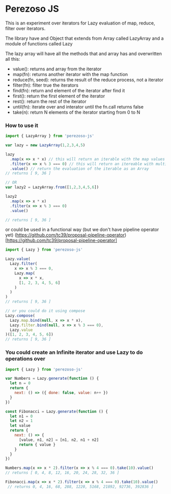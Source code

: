 Perezoso JS
==========================================

This is an experiment over iterators for Lazy evaluation of map, reduce, filter over iterators.

The library have and Object that extends from Array called LazyArray and a module of functions called Lazy

The lazy array will have all the methods that and array has and overwritten all this:

- value(): returns and array from the iterator
- map(fn): returns another iterator with the map function
- reduce(fn, seed): returns the result of the reduce process, not a iterator
- filter(fn): filter true the iterators
- find(fn): return and element of the iterator after find it
- first(): return the first element of the iterator
- rest(): return the rest of the iterator
- until(fn): iterate over and interator until the fn.call returns false
- take(n): return N elements of the iterator starting from 0 to N

### How to use it

```js
import { LazyArray } from 'perezoso-js'

var lazy = new LazyArray(1,2,3,4,5)

lazy
  .map(x => x * x) // this will return an iterable with the map values
  .filter(x => x % 3 === 0) // this will return an itereable with multiples of 3
  .value() // return the evaluation of the iterable as an Array
// returns [ 9, 36 ]

// OR
var lazy2 = LazyArray.from([1,2,3,4,5,6])

lazy2
  .map(x => x * x)
  .filter(x => x % 3 === 0)
  .value()

// returns [ 9, 36 ]
```

or could be used in a functional way (but we don't have pipeline operator yet) 
(https://github.com/tc39/proposal-pipeline-operator)[https://github.com/tc39/proposal-pipeline-operator]

```js
import { Lazy } from 'perezoso-js'

Lazy.value(
  Lazy.filter(
    x => x % 3 === 0, 
    Lazy.map(
      x => x * x,
      [1, 2, 3, 4, 5, 6]
    )
  )
)
// returns [ 9, 36 ]

// or you could do it using compose
Lazy.compose(
  Lazy.map.bind(null, x => x * x),
  Lazy.filter.bind(null, x => x % 3 === 0),
  Lazy.value
)([1, 2, 3, 4, 5, 6])
// returns [ 9, 36 ]
```

### You could create an Infinite iterator and use Lazy to do operations over

```js
import { Lazy } from 'perezoso-js'

var Numbers = Lazy.generate(function () {
  let n = 0
  return {
    next: () => ({ done: false, value: n++ })
  }
})

const Fibonacci = Lazy.generate(function () {
  let n1 = 0
  let n2 = 1
  let value
  return {
    next: () => {
      [value, n1, n2] = [n1, n2, n1 + n2]
      return { value }
    }
  }
})

Numbers.map(x => x * 2).filter(x => x % 4 === 0).take(10).value()
// returns [ 0, 4, 8, 12, 16, 20, 24, 28, 32, 36 ]

Fibonacci.map(x => x * 2).filter(x => x % 4 === 0).take(10).value()
 // returns 0, 4, 16, 68, 288, 1220, 5168, 21892, 92736, 392836 ]

```